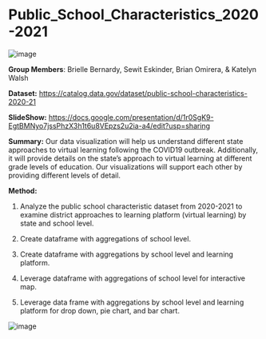 # Public_School_Characteristics_2020-2021

![image](https://user-images.githubusercontent.com/119619559/233237830-4c9c308e-d302-4f47-a595-9c36eacbb106.png)

**Group Members**:
Brielle Bernardy,
Sewit Eskinder,
Brian Omirera, &
Katelyn Walsh

**Dataset:**   https://catalog.data.gov/dataset/public-school-characteristics-2020-21

**SlideShow:**  https://docs.google.com/presentation/d/1r0SgK9-EgtBMNyo7jssPhzX3h1t6u8VEpzs2u2ia-a4/edit?usp=sharing

**Summary:** 
Our data visualization will help us understand different state approaches to virtual learning following the COVID19 outbreak. Additionally, it will provide details on the state’s approach to virtual learning at different grade levels of education. Our visualizations will support each other by providing different levels of detail. 

**Method:**

1. Analyze the public school characteristic dataset from 2020-2021 to examine district approaches to learning platform (virtual learning) by state and school level. 

2. Create dataframe with aggregations of school level.

3. Create dataframe with aggregations by school level and learning platform.

4. Leverage dataframe with aggregations of school level for interactive map.

5. Leverage data frame with aggregations by school level and learning platform for drop down, pie chart, and bar chart.

![image](https://user-images.githubusercontent.com/119619559/233237020-7ca38037-c35c-4e0c-919a-02881c8d9072.png)

[](https://viewscreen.githubusercontent.com/view/geojson?browser=chrome&bypass_fastly=true&color_mode=auto&commit=07b7c2b0183cd14c5ae6b9c9a1ec7ddda38fee3f&device=unknown_device&docs_host=https%3A%2F%2Fdocs.github.com&enc_url=68747470733a2f2f7261772e67697468756275736572636f6e74656e742e636f6d2f6265726e62722f5075626c69635f5363686f6f6c5f4368617261637465726973746963735f323032302d323032312f303762376332623031383363643134633561653662396339613165633764646461333866656533662f7374617469632f5053432e67656f6a736f6e&logged_in=false&nwo=bernbr%2FPublic_School_Characteristics_2020-2021&path=static%2FPSC.geojson&platform=linux&repository_id=626198533&repository_type=Repository&version=112)
